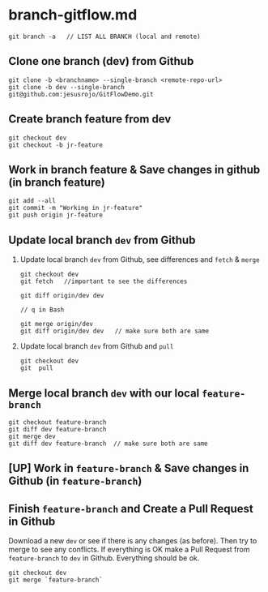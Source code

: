 # branch-gitflow.md
```
git branch -a   // LIST ALL BRANCH (local and remote)
```

## Clone one branch (dev) from Github
```
git clone -b <branchname> --single-branch <remote-repo-url>
git clone -b dev --single-branch git@github.com:jesusrojo/GitFlowDemo.git
```
## Create branch feature from dev
```
git checkout dev
git checkout -b jr-feature
```
## Work in branch feature & Save changes in github (in branch feature)
```
git add --all
git commit -m "Working in jr-feature"	
git push origin jr-feature
```



## Update local branch `dev` from Github

1. Update local branch `dev` from Github, see differences and `fetch` & `merge`
	```
	git checkout dev
	git fetch	//important to see the differences

	git diff origin/dev dev

	// q in Bash 

	git merge origin/dev
	git diff origin/dev dev   // make sure both are same
	```

2. Update local branch `dev` from Github and `pull`
	```
	git checkout dev
	git  pull
	```



## Merge local branch `dev` with our local `feature-branch`
```
git checkout feature-branch
git diff dev feature-branch
git merge dev
git diff dev feature-branch  // make sure both are same

```


## [UP] Work in `feature-branch` & Save changes in Github (in `feature-branch`)


## Finish `feature-branch` and Create a Pull Request in Github
Download  a new `dev` or see if there is any changes (as before).
Then try to merge to see any conflicts.
If everything is OK make a Pull Request from  `feature-branch` to `dev` in Github. 
Everything should be ok.
```
git checkout dev
git merge `feature-branch`
```